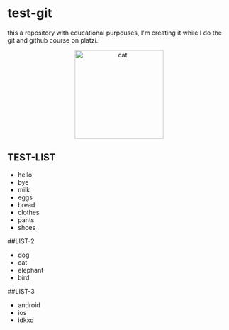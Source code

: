# test-git
this a repository with educational purpouses, I'm creating it while I do the git and github course on platzi.

<div style="text-align: center;">
<a href="https://www.twitch.tv/darckronoz/" > <img src="https://i.scdn.co/image/ab6761610000e5ebebb79d498039e43123293004" alt="cat" width=200px /></a>
</div>

## TEST-LIST
* hello
* bye
* milk
* eggs
* bread
* clothes
* pants
* shoes

##LIST-2
* dog
* cat
* elephant
* bird

##LIST-3
* android
* ios
* idkxd
